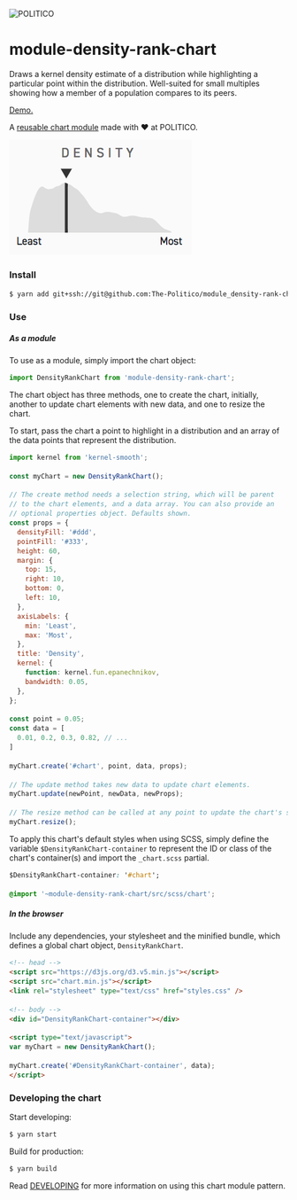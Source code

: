 ![POLITICO](https://rawgithub.com/The-Politico/src/master/images/logo/badge.png)

# module-density-rank-chart

Draws a kernel density estimate of a distribution while highlighting a particular point within the distribution. Well-suited for small multiples showing how a member of a population compares to its peers.

[Demo.](https://the-politico.github.io/module_density-rank-chart/)

A [reusable chart module](https://github.com/The-Politico/generator-politico-graphics) made with ❤️ at POLITICO.

![](preview.png)

### Install
```bash
$ yarn add git+ssh://git@github.com:The-Politico/module_density-rank-chart
```

### Use

##### As a module

To use as a module, simply import the chart object:
```javascript
import DensityRankChart from 'module-density-rank-chart';
```


The chart object has three methods, one to create the chart, initially, another to update chart elements with new data, and one to resize the chart.

To start, pass the chart a point to highlight in a distribution and an array of the data points that represent the distribution.

```javascript
import kernel from 'kernel-smooth';

const myChart = new DensityRankChart();

// The create method needs a selection string, which will be parent
// to the chart elements, and a data array. You can also provide an
// optional properties object. Defaults shown.
const props = {
  densityFill: '#ddd',
  pointFill: '#333',
  height: 60,
  margin: {
    top: 15,
    right: 10,
    bottom: 0,
    left: 10,
  },
  axisLabels: {
    min: 'Least',
    max: 'Most',
  },
  title: 'Density',
  kernel: {
    function: kernel.fun.epanechnikov,
    bandwidth: 0.05,
  },
};

const point = 0.05;
const data = [
  0.01, 0.2, 0.3, 0.82, // ...
]

myChart.create('#chart', point, data, props);

// The update method takes new data to update chart elements.
myChart.update(newPoint, newData, newProps);

// The resize method can be called at any point to update the chart's size.
myChart.resize();
```

To apply this chart's default styles when using SCSS, simply define the variable `$DensityRankChart-container` to represent the ID or class of the chart's container(s) and import the `_chart.scss` partial.

```CSS
$DensityRankChart-container: '#chart';

@import '~module-density-rank-chart/src/scss/chart';
```


##### In the browser

Include any dependencies, your stylesheet and the minified bundle, which defines a global chart object, `DensityRankChart`.

```html
<!-- head -->
<script src="https://d3js.org/d3.v5.min.js"></script>
<script src="chart.min.js"></script>
<link rel="stylesheet" type="text/css" href="styles.css" />

<!-- body -->
<div id="DensityRankChart-container"></div>

<script type="text/javascript">
var myChart = new DensityRankChart();

myChart.create('#DensityRankChart-container', data);
</script>
```


### Developing the chart

Start developing:
```bash
$ yarn start
```

Build for production:
```bash
$ yarn build
```

Read [DEVELOPING](DEVELOPING.md) for more information on using this chart module pattern.

